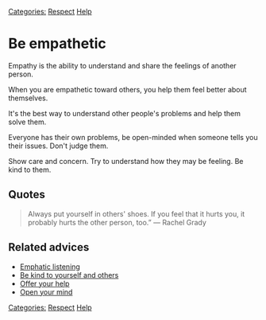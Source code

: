 [Categories:](../Categories/index.md) [Respect](../Categories/Respect.md) [Help](../Categories/Help.md)
# Be empathetic

Empathy is the ability to understand and share the feelings of another person.

When you are empathetic toward others, you help them feel better about themselves.

It's the best way to understand other people's problems and help them solve them.

Everyone has their own problems, be open-minded when someone tells you their issues. Don't judge them.

Show care and concern. Try to understand how they may be feeling. Be kind to them.

## Quotes

> Always put yourself in others' shoes. If you feel that it hurts you, it probably hurts the other person, too.”
> ― Rachel Grady

## Related advices

- [Emphatic listening](../Empathic%20Listening/index.md)
- [Be kind to yourself and others](../Be%20kind%20to%20yourself%20and%20others/index.md)
- [Offer your help](../Offer%20your%20help/index.md)  
- [Open your mind](../Open%20your%20mind/index.md)

[Categories:](../Categories/index.md) [Respect](../Categories/Respect.md) [Help](../Categories/Help.md)